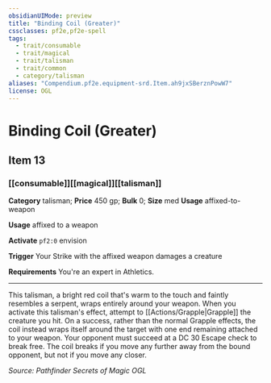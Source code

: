 ```yaml
---
obsidianUIMode: preview
title: "Binding Coil (Greater)"
cssclasses: pf2e,pf2e-spell
tags:
  - trait/consumable
  - trait/magical
  - trait/talisman
  - trait/common
  - category/talisman
aliases: "Compendium.pf2e.equipment-srd.Item.ah9jxSBerznPowW7"
license: OGL
---
```

# Binding Coil (Greater)
## Item 13
### [[consumable]][[magical]][[talisman]]

**Category** talisman; 
**Price** 450 gp; 
**Bulk** 0; **Size** med
**Usage** affixed-to-weapon

**Usage** affixed to a weapon

**Activate** `pf2:0` envision

**Trigger** Your Strike with the affixed weapon damages a creature

**Requirements** You're an expert in Athletics.

* * *

This talisman, a bright red coil that's warm to the touch and faintly resembles a serpent, wraps entirely around your weapon. When you activate this talisman's effect, attempt to [[Actions/Grapple|Grapple]] the creature you hit. On a success, rather than the normal Grapple effects, the coil instead wraps itself around the target with one end remaining attached to your weapon. Your opponent must succeed at a DC 30 Escape check to break free. The coil breaks if you move any further away from the bound opponent, but not if you move any closer.

*Source: Pathfinder Secrets of Magic*
*OGL*